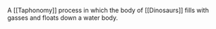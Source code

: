 A [[Taphonomy]] process in which the body of [[Dinosaurs]] fills with gasses and floats down a water body. 